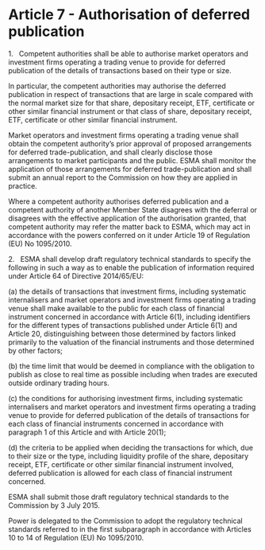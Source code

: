 # Article 7 - Authorisation of deferred publication


1.   Competent authorities shall be able to authorise market operators and investment firms operating a trading venue to provide for deferred publication of the details of transactions based on their type or size.

In particular, the competent authorities may authorise the deferred publication in respect of transactions that are large in scale compared with the normal market size for that share, depositary receipt, ETF, certificate or other similar financial instrument or that class of share, depositary receipt, ETF, certificate or other similar financial instrument.

Market operators and investment firms operating a trading venue shall obtain the competent authority’s prior approval of proposed arrangements for deferred trade-publication, and shall clearly disclose those arrangements to market participants and the public. ESMA shall monitor the application of those arrangements for deferred trade-publication and shall submit an annual report to the Commission on how they are applied in practice.

Where a competent authority authorises deferred publication and a competent authority of another Member State disagrees with the deferral or disagrees with the effective application of the authorisation granted, that competent authority may refer the matter back to ESMA, which may act in accordance with the powers conferred on it under Article 19 of Regulation (EU) No 1095/2010.

2.   ESMA shall develop draft regulatory technical standards to specify the following in such a way as to enable the publication of information required under Article 64 of Directive 2014/65/EU:

(a) the details of transactions that investment firms, including systematic internalisers and market operators and investment firms operating a trading venue shall make available to the public for each class of financial instrument concerned in accordance with Article 6(1), including identifiers for the different types of transactions published under Article 6(1) and Article 20, distinguishing between those determined by factors linked primarily to the valuation of the financial instruments and those determined by other factors;

(b) the time limit that would be deemed in compliance with the obligation to publish as close to real time as possible including when trades are executed outside ordinary trading hours.

(c) the conditions for authorising investment firms, including systematic internalisers and market operators and investment firms operating a trading venue to provide for deferred publication of the details of transactions for each class of financial instruments concerned in accordance with paragraph 1 of this Article and with Article 20(1);

(d) the criteria to be applied when deciding the transactions for which, due to their size or the type, including liquidity profile of the share, depositary receipt, ETF, certificate or other similar financial instrument involved, deferred publication is allowed for each class of financial instrument concerned.

ESMA shall submit those draft regulatory technical standards to the Commission by 3 July 2015.

Power is delegated to the Commission to adopt the regulatory technical standards referred to in the first subparagraph in accordance with Articles 10 to 14 of Regulation (EU) No 1095/2010.
